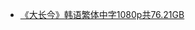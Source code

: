 * [《大长今》韩语繁体中字1080p共76.21GB](http://op.sbb.zone:8889/index.php?explorer/share/file&hash=72a7Jw3WpS93edG9sEbJTWreSqxlmXbJgm-IdbbpoLIhqNMyPYMaYvq3W1bUCJa9s3QE3aQUi0OiehrP5EEXQBpekbnCmHwLTnRFSN1xT5PozhSRblMy_QQDSb3m6SiGNSS5kxLD1uE&name=%E3%80%8A%E5%A4%A7%E9%95%BF%E4%BB%8A%E3%80%8B%E9%9F%A9%E8%AF%AD%E7%B9%81%E4%BD%93%E4%B8%AD%E5%AD%971080p%E5%85%B176.21GB.rar)                                         
